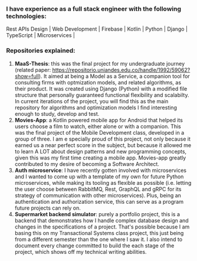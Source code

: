 ### I have experience as a full stack engineer with the following technologies:
Rest APIs Design | Web Development | Firebase | Kotlin | Python | Django | TypeScript | Microservices |

### Repositories explained:
1. **MaaS-Thesis**: this was the final project for my undergraduate journey (related paper: https://repositorio.uniandes.edu.co/handle/1992/59062?show=full). It aimed at being a Model as a Service, a companion tool for consulting firms with optmization models, and related algorithms, as their product. It was created using Django (Python) with a modified file structure that personally guaranteed functional flexibility and scalabilty. In current iterations of the project, you will find this as the main repository for algorithms and optimization models I find interesting enough to study, develop and test.
2. **Movies-App**: a Kotlin powered mobile app for Android that helped its users choose a film to watch, either alone or with a companion. This was the final project of the Mobile Development class, developed in a group of three. I am e specially proud of this project, not only because it earned us a near perfect score in the subject, but because it allowed me to learn A LOT about design patterns and new programming concepts, given this was my first time creating a mobile app. Movies-app greatly contributed to my desire of becoming a Software Architect.
3. **Auth microservice**: I have recently gotten involved with microservices and I wanted to come up with a template of my own for future Python microservices, while making its tooling as flexible as possible (i.e. letting the user choose between RabbitMQ, Rest, GraphQL and gRPC for its strategy of communication with other microservices). Plus, being an authentication and authorization service, this can serve as a program future projects can rely on.
4. **Supermarket backend simulator**: purely a portfolio project, this is a backend that demonstrates how I handle complex database design and changes in the specifications of a project. That's possible because I am basing this on my Transactional Systems class project, this just being from a different semester than the one where I saw it. I also intend to document every change committed to build the each stage of the project, which shows off my technical writing abilities.
